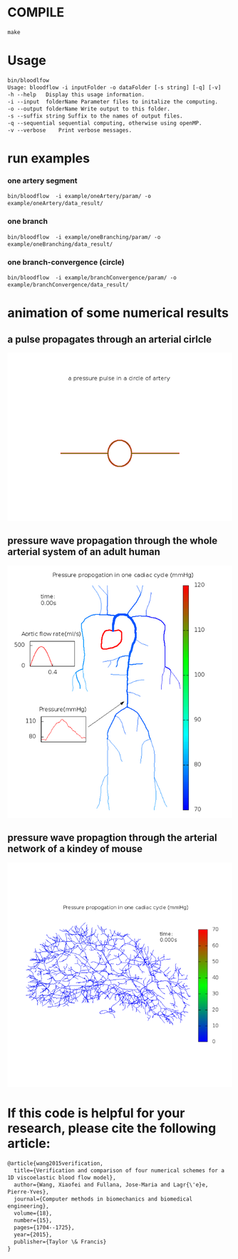 # COMPILE
```
make
```
# Usage
```
bin/bloodlfow
Usage: bloodflow -i inputFolder -o dataFolder [-s string] [-q] [-v]
-h --help	Display this usage information.
-i --input	folderName Parameter files to initalize the computing.
-o --output	folderName Write output to this folder.
-s --suffix	string Suffix to the names of output files.
-q --sequential sequential computing, otherwise using openMP.
-v --verbose	Print verbose messages.
```
# run examples
### one artery segment
```
bin/bloodflow  -i example/oneArtery/param/ -o example/oneArtery/data_result/
```
### one branch
```
bin/bloodflow  -i example/oneBranching/param/ -o example/oneBranching/data_result/
```
### one branch-convergence (circle)
```
bin/bloodflow  -i example/branchConvergence/param/ -o example/branchConvergence/data_result/
```
# animation of some numerical results
## a pulse propagates through an arterial cirlcle
![Alt Text](https://github.com/XavierAtShanghai/biosim/blob/master/animation/convert.gif)
## pressure wave propagation through the whole arterial system of an adult human
![Alt Text](https://github.com/XavierAtShanghai/biosim/blob/master/animation/heart2fig.gif)
## pressure wave propagtion through the arterial network of a kindey of mouse
![Alt Text](https://github.com/XavierAtShanghai/biosim/blob/master/animation/kidneyM1.gif)

# If this code is helpful for your research, please cite the following article:
```
@article{wang2015verification,
  title={Verification and comparison of four numerical schemes for a 1D viscoelastic blood flow model},
  author={Wang, Xiaofei and Fullana, Jose-Maria and Lagr{\'e}e, Pierre-Yves},
  journal={Computer methods in biomechanics and biomedical engineering},
  volume={18},
  number={15},
  pages={1704--1725},
  year={2015},
  publisher={Taylor \& Francis}
}
```
